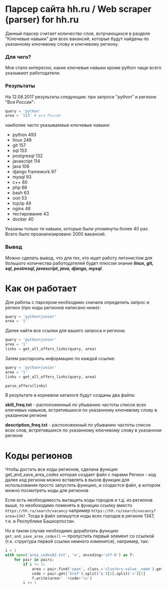 # Парсер сайта hh.ru / Web scraper (parser) for hh.ru

Данный парсер считает количество слов, встрчающихся в разделе "Ключевые навыки" для всех вакансий, 
которые будут найдены по указанному ключевому слову и ключевому региону.

### Для чего?
Мне стало интересно, какие ключевые навыки кроме python чаще всего указывают работодатели. 

### Результаты
На 12.08.2017 результаты следующие: при запросе "python" и регионе "Вся Россия":
```python
query = 'python'
area = '113' # вся Россия
```
наиболее часто указываемые ключевые навыки:
* python 493
* linux 248
* git 157
* sql 153
* postgresql 132
* javascript 114
* java 106
* django framework 97
* mysql 93
* c++ 80
* php 66
* bash 63
* ооп 53
* tcp/ip 49
* nginx 46
* тестирование 43
* docker 40

Указаны только те навыки, которые были упомянуты более 40 раз. Всего было проанализировано 2000 вакансий.

### Вывод
Можно сделать вывод, что для тех, кто ищет работу питонистом для большого количества работодателей будет плюсом знание 
***linux, git, sql, postresql, javascript, java, django, mysql***.

# Как он работает

Для работы с парсером необходимо сначала определить запрос и регион (про коды регионов написано ниже):
```python
query = 'python+junior'
area = '1'
```


Далее найти все ссылки для вашего запроса и региона:
```python
query = 'python+junior'
area = '1'
links = get_all_offers_links(query, area)
```

Затем распарсить информацию по каждой ссылке:
```python
query = 'python+junior'
area = '1'
links = get_all_offers_links(query, area)

parse_offers(links)
```

В результате в корневом каталоге будут созданы два файла:

**skill_freq.txt** - расположенный по убыванию частоты список всех ключевых навыков, встретившихся по указанному ключевому слову в указанном регионе

**description_freq.txt** - расположенный по убыванию частоты список всех слов, встретившихся по указанному ключевому слову в указанном регионе 



# Коды регионов

Чтобы достать все коды регионов, сделана функция get_and_save_area_codes
которая создает файл с парами Регион - код
далее код региона можно вставлять в вызов функции
для использования просто запустить функцию, и создастся файл, в котором можно посмотреть коды для регионов

Если есть необходимость вытащить коды городов и т.д. из регионов выше, то необоходимо поменять в функции ссылку
вместо `https://hh.ru/search/vacancy`
например `https://hh.ru/search/vacancy?area=1347`.
Тогда в файл запишутся коды всех городов в регионе 1347, т.е. в Республике Башкортостан.

Но в таком случае необходимо доработать функцию `get_and_save_area_codes()` — пропустить первый элемент со ссылкой (т.к. структура первой ссылки немного изменится), например, так:
```python
i = 1
with open('area_codes02.txt', 'w', encoding='utf-8') as f:
    for pair in pairs:
        if i != 1:
            area = pair.find('span', class_='clusters-value__name').get_text()
            code = pair.get('href').split('&')[2].split('=')[1]
            f.write(area+' '+code+'\n')
        i += 1
```
